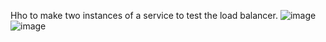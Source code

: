 
Hho to make two instances of a service to test the load balancer.
![image](https://user-images.githubusercontent.com/63028316/206601586-bbd3d395-e65e-4051-b92a-63c4105f9417.png)
![image](https://user-images.githubusercontent.com/63028316/206601518-017a0dbf-ddbb-4c3c-98db-3a99ec7633a8.png)
